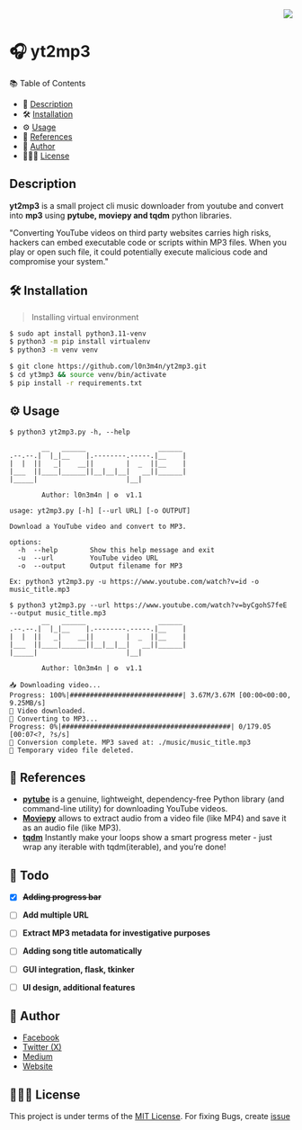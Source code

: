 <div align="right">
  <a href="https://visitorbadge.io/status?path=https%3A%2F%2Fgithub.com%2Fl0n3m4n%2Fyt2mp3">
    <img src="https://api.visitorbadge.io/api/visitors?path=https%3A%2F%2Fgithub.com%2Fl0n3m4n%2Fyt2mp3&label=Visitors&countColor=%2337d67a" />
  </a>
</div>

# 🎧 yt2mp3     
📚 Table of Contents
- 📜 [Description](#-description)
- 🛠️ [Installation](#-installation)
- ⚙️ [Usage](#-usage)
- 💁 [References](#-references)
- 📌 [Author](#-author)
- 👨🏾‍⚖️ [License](#-license)

## Description  
**yt2mp3** is a small project cli music downloader from youtube and convert into **mp3** using **pytube, moviepy and tqdm** python libraries.

"Converting YouTube videos on third party websites carries high risks, hackers can embed executable code or scripts within MP3 files. When you play or open such file, it could potentially execute malicious code and compromise your system."

## 🛠️ Installation 
> Installing virtual environment
```bash
$ sudo apt install python3.11-venv
$ python3 -m pip install virtualenv 
$ python3 -m venv venv 
```

```bash
$ git clone https://github.com/l0n3m4n/yt2mp3.git
$ cd yt3mp3 && source venv/bin/activate
$ pip install -r requirements.txt
```
## ⚙️ Usage 
```shell
$ python3 yt2mp3.py -h, --help

        __   ______                  ______ 
.--.--.|  |_|__    |.--------.-----.|__    |
|  |  ||   _|    __||        |  _  ||__    |
|___  ||____|______||__|__|__|   __||______|
|_____|                      |__|           
                                                                         
        Author: l0n3m4n | ⚙️  v1.1 

usage: yt2mp3.py [-h] [--url URL] [-o OUTPUT]

Download a YouTube video and convert to MP3.

options:
  -h  --help        Show this help message and exit
  -u  --url         YouTube video URL
  -o  --output      Output filename for MP3

Ex: python3 yt2mp3.py -u https://www.youtube.com/watch?v=id -o music_title.mp3
```

```shell
$ python3 yt2mp3.py --url https://www.youtube.com/watch?v=byCgohS7feE --output music_title.mp3
        __   ______                  ______ 
.--.--.|  |_|__    |.--------.-----.|__    |
|  |  ||   _|    __||        |  _  ||__    |
|___  ||____|______||__|__|__|   __||______|
|_____|                      |__|           
                                                                         
        Author: l0n3m4n | ⚙️  v1.1 

📥 Downloading video...
Progress: 100%|############################| 3.67M/3.67M [00:00<00:00, 9.25MB/s]
💾 Video downloaded.
🎵 Converting to MP3...
Progress: 0%|##########################################| 0/179.05 [00:07<?, ?s/s]
💽 Conversion complete. MP3 saved at: ./music/music_title.mp3                                                                               
🚮 Temporary video file deleted.
```
## 💁 References
- [**pytube**](https://pypi.org/project/pytube/) is a genuine, lightweight, dependency-free Python library (and command-line utility) for downloading YouTube videos.
- [**Moviepy**](https://pypi.org/project/moviepy/) allows to extract audio from a video file (like MP4) and save it as an audio file (like MP3).
- [**tqdm**](https://pypi.org/project/tqdm/) Instantly make your loops show a smart progress meter - just wrap any iterable with tqdm(iterable), and you’re done!

## 📝 Todo
- [x] **~~Adding progress bar~~**
- [ ] **Add multiple URL**
- [ ] **Extract MP3 metadata for investigative purposes**
- [ ] **Adding song title automatically**
- [ ] **GUI integration, flask, tkinker**
- [ ] **UI design, additional features**



## 📌 Author
- [Facebook](https://facebook.com/l0n3m4n)
- [Twitter (X)](https://twitter.com/l0n3m4n)
- [Medium](https://medium.com/l0n3m4n)
- [Website](https://l0n3m4n.github.io)

## 👨🏾‍⚖️ License
This project is under terms of the [MIT License](LICENSE). For fixing Bugs, create [issue](https://github.com/l0n3m4n/yt2mp3/issues/new)
